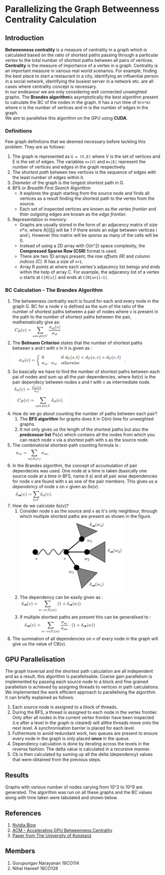 # Parallelizing the Graph Betweenness Centrality Calculation 

## Introduction
**Betweenness centrality** is a measure of centrality in a graph which is calculated based on the ratio of shortest paths passing through a particular vertex to the total number of shortest paths between all pairs of vertices.  
**Centrality** is the measure of importance of a vertex in a graph. Centrality is an important measure in various real world scenarios. For example, finding the best place to start a restaurant in a city, identifying an influential person in a social network, identifying the busiest server in a network etc. are all cases where centrality concept is necessary.  
In our endeavour we are only considering well connected unweighted graphs. The **Brandes algorithm**is asymptotically the best algorithm present to calculate the BC of the nodes in the graph. It has a run time of `O(n*m)` where n is the number of vertices and m is the number of edges in the graph.  
We aim to parallelise this algorithm on the GPU using **CUDA**.

### Definitions
Few graph definitions that we deemed necessary before tackling this problem. They are as follows: 
 1. The graph is represented as `G = (V,E)` where V is the set of vertices and E is the set of edges. The variables  `n=|V|` and  `m=|E|` represent the number of vertices and edges in the graph respectively.
 2. The *shortest path* between two vertices is the sequence of edges with the least number of edges within it.
 3. *Diameter* of the graph is the longest shortest path in G.
 4. BFS or *Breadth First Search* Algorithm:
    * It explores the graph starting from the source node and finds all vertices as a result finding the shortest path to the vertex from the source.
    * Each set of inspected vertices are known as the *vertex frontier* and thier outgoing edges are known as the *edge frontier*.
 5. Representation in memory:
    * Graphs are usually stored in the form of an adjacency matrix of size n*n, where A[i][j] will be 1 if there exists an edge between vertices i and j. However this matrix will be *sparse* as many of the cells will be 0.
    * Instead of using a 2D array with O(n^2) space complexity, the **Compressed Sparse Row (CSR)** format is used.
    * There are two 1D arrays present, the *row offsets (R)* and *column indices (C)*. R has a size of `n+1`.
    * Array R points at where each vertex's adjacency list beings and ends within the help of array C. For example, the adjacency list of a vertex u starts at `C[R[u]]` and ends at `C[R[u+1]−1]`. 

### BC Calculation - The Brandes Algorithm

1. The betweeness centrality each is found for each and every node in the graph G. BC for a node v is defined as the sum of the ratio of the number of shortest paths between a pair of nodes where v is present in the path to the number of shortest paths between the pair, mathematically give as:  
   ![Formula](images/first.png)
2. The **Belmann Criterion** states that the number of shortest paths between s and t with v in it is given as :  
   ![Formula](images/second.png)
3. So basically we have to find the number of shortest paths between each pai of nodes and sum up all the pair dependencies, where δst(v) is the pair dependecy between nodes s and t with v as intermediate node.  
   ![Formula](images/third1.png)  
   ![Formula](images/third2.png)
4. How do we go about counting the number of paths between each pair? 
    1. The **BFS algorithm** for graphs does it in O(m) time for unweighted graphs. 
    2. It not only gives us the length of the shortest paths but also the **predcessor list** Ps(v) which contains all the nodes from which you can reach node v via a shortest path with s as the source node.
5. The combinatorial shortest-path counting formula is :  
   ![Formula](images/fourth.png)
6. In the Brandes algorithm, the concept of accumulation of pair dependecies was used. One node at a time is taken (basically one source node at a time in BFS, name it s) and all pair wise dependencies for node v are found with s as one of the pair members. This gives us a *dependency* of node s on v given as δs(v).  
   ![Formula](images/fifth.png)
7. How do we calculate δs(v)?
    1. Consider node s as the source and v as it's only neighbour, through which multiple shortest paths are present as shown in the figure.  
       ![Formula](images/sixth1.png) 
    2. The dependency can be easily given as :  
       ![Formula](images/sixth2.png) 
    3. If multiple shortest paths are present this can be generalised to :  
        ![Formula](images/sixth3.png)
8. The summation of all dependencies on v of every node in the graph will give us the value of CB(v).

## GPU Parallelisation 

The graph traversal and the shortest path calculation are all independent and as a result, this algorithm is parallelisable. Coarse gain parallelism is implemented by passing each source node to a block and fine grained parallelism is achieved by assigning threads to vertices in path calculations.  
We implemented the work efficient approach to parallelising the algorithm. It can briefly explained as follows: 
1. Each source node is assigned to a block of threads.
2. During the BFS, a thread is assigned to each node in the vertex frontier. Only after all nodes in the current vertex frontier have been inspected (i.e after a level in the graph is cleared) will allthe threads move onto the next level. A synchronisation barrier is placed for each level.
3. Futhermore to avoid redundant work, two queues are present to ensure every node in the graph is only placed **once** in the queue.
4. Dependency calculation is done by iterating across the levels in the reverse fashion. The delta value is calculated in a recursive manner.
5. Cb is then calculated by suming up all the delta (dependency) values that were obtained from the previous steps.

## Results

Graphs with various number of nodes varying from 10^2 to 10^9 are generated. The algorithm was run on all these graphs and the BC values along with time taken were tabulated and shown below.  


## References

1. [Nvidia Blog](https://devblogs.nvidia.com/accelerating-graph-betweenness-centrality-cuda/)
2. [ACM - Accelerating GPU Betweenness Centrality](https://cacm.acm.org/magazines/2018/8/229768-accelerating-gpu-betweenness-centrality/fulltext)
3. [Paper from The University of Konstanz](http://www.algo.uni-konstanz.de/publications/b-fabc-01.pdf)
   
## Members

1. Gurupungav Narayanan 16CO114
2. Nihal Haneef 16CO128
